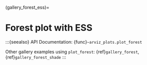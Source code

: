 (gallery_forest_ess)=
# Forest plot with ESS


:::{seealso}
API Documentation: {func}`~arviz_plots.plot_forest`

Other gallery examples using `plot_forest`: {ref}`gallery_forest`, {ref}`gallery_forest_shade`
:::
